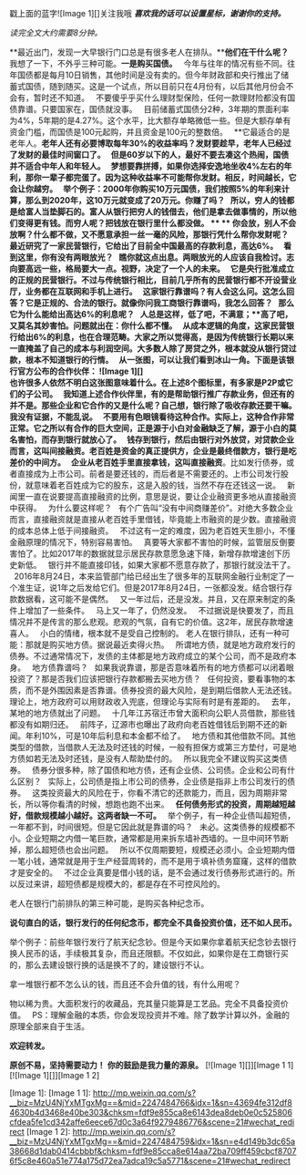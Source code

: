 戳上面的蓝字![Image 1][]关注我哦
***喜欢我的话可以设置星标，谢谢你的支持。***
  
*读完全文大约需要8分钟。*
  
**最近出门，发现一大早银行门口总是有很多老人在排队。****他们在干什么呢？**
 
我想了一下，不外乎三种可能。**一是购买国债。**
 
今年与往年的情况有些不同。往年国债都是每月10日销售，其他时间是没有卖的。但今年财政部和央行推出了储蓄式国债，随到随买。这是一个试点，所以目前只在4月份有，以后其他月份会不会有，暂时还不知道。
 
不要傻乎乎买什么理财型保险，任何一款理财险都没有国债靠谱。只要国家在，国债就没事。
 
目前储蓄式国债分2种，3年期的票面利率为4%，5年期的是4.27%。这个水平，比大额存单略微低一些。但是大额存单有资金门槛，而国债是100元起购，并且资金是100元的整数倍。
 
**它最适合的是老年人。**老年人还有必要博取每年30%的收益率吗？发财要趁早，老年人已经过了发财的最佳时间窗口了。
 
但是60岁以下的人，最好不要去凑这个热闹，国债并不适合中年人和年轻人。
 
梦想要靠拼搏，如果你选择安逸地坐收4%左右的年利，那你一辈子都完蛋了。因为这种收益率不可能帮你发财。相反，时间越长，它会让你越穷。
 
举个例子：2000年你购买10万元国债，我们按照5%的年利来计算，那么到2020年，这10万元就变成了20万元。你赚了吗？
 
所以，穷人的钱都是给富人当垫脚石的。**富人从银行把穷人的钱借去，他们是拿去做事情的，所以他们变得更有钱。****而穷人呢？把钱放在银行里什么都没做。**
** **
你会放，别人不会放啊？什么都不做，又不愿意承担一丝一毫的风险，那银行凭什么帮你发财呢？
最近研究了一家民营银行，它给出了目前全中国最高的存款利息，高达6%。
 
看到这里，你有没有两眼放光？
 
瞧你就这点出息。两眼放光的人应该自我检讨。志向要高远一些，格局要大一点。视野，决定了一个人的未来。
 
它是央行批准成立的正规的民营银行。不过与传统银行相比，目前几乎所有的民营银行都不开设营业厅，业务都在互联网和手机上进行。
 
这家银行靠谱吗？有人会这么问。这怎么回答？它是正规的、合法的银行。就像你问我工商银行靠谱吗，我怎么回答？
 
那么它为什么能给出高达6%的利息呢？
 
**人总是这样，低了吧，不满意；****高了吧，又莫名其妙害怕。问题就出在：你什么都不懂。**
 
从成本逻辑的角度，这家民营银行给出6%的利息，也在合理范畴。大家之所以觉得高，是因为传统银行长期以来一直掩盖了自己的成本与利润空间。大多数人除了房贷之外，根本就没从银行贷过款，根本不知道银行的行情。
 
从一张图，可以让我们看到冰山一角。下面是该银行官方公布的合作伙伴：
![Image 1][]
   
也许很多人依然不明白这张图意味着什么。在上述8个图标里，有多家是P2P或它们的子公司。
 
**我知道上述合作伙伴里，有的是帮助银行推广存款业务，但还有的并不是。那些企业和它合作的又是什么呢？自己想，银行除了吸收存款还要干嘛。我没有证据，不能乱说。**
 
不要用有色眼镜看待这种合作。实际上，这种合作非常正常。它之所以有合作的巨大空间，正是源于小白对金融缺乏了解，源于小白的莫名害怕，而存到银行就放心了。
 
钱存到银行，然后由银行对外放贷，对贷款企业而言，这叫**间接融资**。老百姓是资金的真正提供方，企业是最终借款方，银行是吃差价的中间方。
 
企业从老百姓手里直接拿钱，这叫**直接融资**。比如发行债券，或者直接成为上市公司。前者是要还钱的，而后者是不需要还的。上市公司发行股份，就意味着老百姓成为它的股东，这是入股的钱，当然不存在还钱这一说。
 
新闻里一直在说要提高直接融资的比例，意思是说，要让企业融资更多地从直接融资中获得。
 
为什么要这样呢？
 
有个广告叫“没有中间商赚差价”。对绝大多数企业而言，直接融资就是直接从老百姓手里借钱，毕竟能上市融资的是少数。直接融资的成本总体上低于间接融资。
 
不过这有一定的难度，因为老百姓天生胆小，不懂金融原理的情况下，特别容易害怕。
 
真要等大家都不害怕的时候，监管层反倒要害怕了。比如2017年的数据就显示居民存款意愿急速下降，新增存款增速创下历史新低。
 
银行并不能直接印钱，如果大家都不愿意存款了，那银行就没法干了。
 
2016年8月24日，本来监管部门给已经出生了很多年的互联网金融行业制定了一个准生证，说1年之后发给它们。但是2017年8月24日，一张都没发。结合银行存款数据看，这可能不是偶然。
 
又一年过后，还是没发。并且，又在原来制定的条件上增加了一些条件。
 
马上又一年了，仍然没发。
 
不过据说是快要发了，而且情况并不是传言的那么悲观。悲观的气氛，自有它的价值。这2年，居民存款增速喜人。
 
小白的情绪，根本就不是受自己控制的。
老人在银行排队，还有一种可能：那就是购买地方债。据说最近卖得火热。
 
所谓地方债，就是地方政府发行的债券。不过通常情况下，发债的主体都是地方政府成立的某个公司，而不是政府本身。
 
地方债靠谱吗？
 
如果我说靠谱，那是否意味着所有的地方债都可以闭着眼投资了？那是否我们应该把银行存款都搬去买地方债？
 
任何投资，要看事物的本质，而不是外围因素是否靠谱。债券投资的最大风险，是到期后借款人无法还钱。理论上，地方政府可以用财政收入兜底，但理论与实际有时是有差距的。
 
去年，某地的地方债就出了问题。
 
十几年江苏宿迁市曾大面积向公职人员借款，那些钱都没有如期归还。
 
前阵子，辽源市也曝出了政府向老百姓借钱后到期不还的新闻。年利10%，可是10年后利息和本金都不给了。
 
地方债和其他借款不同。其他类型的借款，当借款人无法及时还钱的时候，一般有担保方或第三方垫付，可是地方债如若无法及时还钱，是没有人帮助垫付的。
 
所以我完全不建议购买这类债券。
 
债券分很多种，除了国债和地方债，还有企业债、公司债。企业和公司有什么区别？
 
实际上，公司债是指上市公司的债券，企业债是指非上市公司发行的债券。
 
这类投资最大的风险在于，你看不清它的还款能力，而且，因为周期非常长，所以等你看清的时候，想跑也跑不出来。
 
**任何债务形式的投资，周期越短越好，借款规模越小越好。这两者缺一不可。**
 
举个例子，有一种企业债叫超短债，一年都不到，时间很短。但是它因此就是靠谱的吗？
 
未必。这类债券的规模都不小。企业短期之内借一笔巨款，通常都是用来拆东墙补西墙的。一旦中间环节断掉，那么超短债也会出问题。
 
所以不仅周期要短，规模还必须小。企业短期内借一笔小钱，通常就是用于生产经营周转的，而不是用于填补债务窟窿，这样的借款才是安全的。
 
不过企业真要是借小钱的话，是不会通过发行债券形式进行的。所以反过来讲，超短债都是规模大的，都是存在不可控风险的。
  
老人在银行门前排队的第三种可能，是购买各种纪念币。
  
**说句直白的话，银行发行的任何纪念币，都完全不具备投资价值，还不如人民币。**
  
举个例子：前些年银行发行了航天纪念钞。但是今天如果你拿着航天纪念钞去银行换人民币的话，手续极其复杂，而且还限额。不仅如此，如果你是在工商银行买的，那么去建设银行换的话是换不了的，建设银行不认。
  
拿一堆银行都不怎么认的钱，而且还不会升值的钱，有什么用呢？
  
物以稀为贵。大面积发行的收藏品，充其量只能算是工艺品。完全不具备投资价值。
 
PS：理解金融的本质，你会发现投资并不难。除了数学计算以外，金融的原理全部来自于生活。
  
**欢迎转发。**
  
**原创不易，坚持需要动力！**
**你的鼓励是我力量的源泉。**
[![Image 1][]][Image 1 1]
[![Image 1][]][Image 1 2]

[Image 1]: 
[Image 1 1]: http://mp.weixin.qq.com/s?__biz=MzU4NjYxMTgxMg==&mid=2247484766&idx=1&sn=43694fe312df84630b4d3468e40be303&chksm=fdf9e855ca8e6143dea8deb0e0c525806cfdea5fe1cd342affe6eece67d0c3a64f9279486776&scene=21#wechat_redirect
[Image 1 2]: http://mp.weixin.qq.com/s?__biz=MzU4NjYxMTgxMg==&mid=2247484759&idx=1&sn=e4d149b3dc65a38668d1dab0414cbbbf&chksm=fdf9e85cca8e614aa72ba709ff459cbcf87076f5c8e460a51e774a175d72ea7adca19c5a5771&scene=21#wechat_redirect